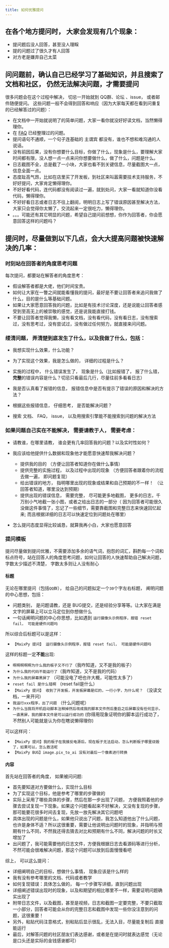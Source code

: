```yaml
---
title: 如何优雅提问
---
```



## 在各个地方提问时， 大家会发现有几个现象：

* 提问题后没人回答，甚至没人理睬
* 提的问题过了很久才有人回答
* 对方老是嫌弃自己太菜


## 问问题前，确认自己已经学习了基础知识，并且搜索了文档和社区， 仍然无法解决问题，才需要提问


很多问题会在这个过程中解决， 切忌一开始就到 QQ群、论坛 、issue， 或者邮件随便提问。
这些问题一般不会得到回答和响应（因为大家每天都在看到问重复的已经解答过的问题）：
* 在文档中一开始就说明了的简单问题，大家一看你就没好好读文档，当然懒得理你。
* 在 [FAQ](./faq.md) 已经整理过的问题。
* 提问语句不通顺，一个句子连基础的 主谓宾 都没有，谁也不想和难沟通的人说话。
* 没有前因后果，没有你想要什么目标，你做了什么，现象是什么，要理解大家时间都有限，没人想一点一点来问你想要做什么，做了什么，问题是什么。
* 日志截图不全，总是截了一小块，大家也看不到关键信息，尽量截图大一点，信息全面一点。
* 态度趾高气昂，比如在店里买了开发板，到社区来叫嚣需要技术支持服务，不好好提问，大家肯定懒得理你。
* 不好好看代码，连代码都没有阅读过一遍，就到处问，大家一看就知道你没看代码，懒得理你。
* 不好好看日志或者日志不往上翻阅，明明日志上写了错误原因甚至解决方法，大家只会觉得你太懒了，交流起来一定很吃力，懒得理你。
* 。。。可能还有其它明显的问题，希望自己提问前想想，你作为回答者，你会愿意回答这样的问题吗？


## 提问时，尽量做到以下几点，会大大提高问题被快速解决的几率：

### 时刻站在回答者的角度思考问题

每次提问，都要站在解答者的角度思考：
* 假设解答者都是大佬，他们时间宝贵。
* 如何让大家在一瞥之间就能看懂我的提问，最好是不要让回答者来追问我做了什么，目的是什么等基础问题。
* 如果让大家愿意回答我的问题，比如是有技术讨论深度，还是说能让回答者感受到至高无上的被崇敬的感觉，还是说我能直接打钱。
* 不要让回答者觉得我懒，没有看文档，没有看代码，没有看日志，没有搜索过，没有思考过，没有尝试过，没有做过任何努力，就直接来问问题。


### 缕清问题， 弄清楚到底发生了什么，以及我做了什么，包括：

* 我想实现什么效果，什么功能？

* 为了实现这个效果，我是怎么做的， 详细的过程是什么？

* 实施的过程中， 什么错误发生了， 现象是什么（比如报错了， 报了什么错，**完整**的错误内容是什么？切忌只看最后几行，尽量往前多看看日志）

* 我是否认真看了报错的信息， 报错信息中是否有提示了错误的原因和解决的方法？

* 根据这些报错信息， 仔细思考， 是否能解决问题？

* 搜索 文档、 FAQ， issue， 以及用搜索引擎能不能搜索到问题的解决方法

### 如果问题自己实在不能解决， 需要请教于人， 需要考虑：

* 请教谁，在哪里请教， 谁会更有几率回答我的问题？以及实时性如何？

* 我应该给他提供什么数据和现象他才能愿意快速帮我解决问题？
  * 提供我的目的 （方便让回答者知道你在做什么事情）
  * 提供完整的实施过程， 以及过程中出现的现象 （方便回答者跟着你的流程去做一遍， 即问题复现）
  * 给出错误的地方， 指明哪里出现的现象或结果和自己预期的不一样！ （让回答者知道，哪里没达到预期）
  * 提供出现的错误信息， 需要完整， 尽可能更多地截图， 更多的日志，千万别小气地截一张小图，或者之给出日志的一部分（ 因为回答者可能很久没做这件事情了，忘记了一些细节，需要靠截图和完整日志来快速回忆起来; 而且根据详细的日志可以快速定位到问题处在哪里）

* 怎么提问态度显得比较诚恳，就算我再小白，大家也愿意回答



### 提问模板


提问尽量做到提问优雅，不需要添加多余的语气词，抱怨的词汇，斟酌每一个词和标点符号，站在回答人的角度思考问题，如何让回答的人快速帮助自己解决问题， 字数太少描述不清楚， 字数太多则让人没有耐心

#### 标题

无论在哪里提问（包括`QQ群`）， 给自己的问题拟定一个`30`个字左右标题， 阐明问题的中心思想，包括：
* 问题类别， 是问题请教，还是 BUG提交，还是经验分享等等。让大家在满是文字的屏幕上可以立马定位到你想做什么
* 一句话阐明问题的中心你思想，比如遇到 `运行摄像头示例程序，报错 reset fail， 可能是硬件问题吗`

所以综合后标题可以是这样：
* `【MaixPy 提问】 运行摄像头示例程序，报错 reset fail， 可能是硬件问题吗`

这样的标题一定**不能**出现:
* `啊啊啊啊啊为什么我的板子又不行了`（我咋知道，又不是我的板子）
* `为什么我的代码不能运行了`（我咋知道，又不是我的代码）
* `为什么我的屏幕黑屏了` （可能没电了吧也许大概，可能性太多了）
* `reset fail 是什么错啊` （reset fail是什么）
* `【MaixPy 提问】 收到了开发板，开发板屏幕是红的，一行小字，为什么呢？` （没读文档，一来开问）
* `我运行xxx程序，出了问题` （什么问题呢）
* `为什么当我将开机启动脚本注释掉然后改成我的脚本文件然后重启之后屏幕没有任何显示，一直黑屏，我的脚本文件是可以运行成功的` (你得用现象证明你的脚本运行成功了，不然别人可能就是认为你在瞎说懒得理你)

可以这样问：
* `【MaixPy 提问】我的板子在我接反电源后，现在板子无法启动，怎么判断板子哪里烧毁了，如果可以，怎么救活呢`
* `【MaixPy BUG】image.pix_to_ai 没有对最后一个像素进行转换`

#### 内容

首先站在回答者的角度， 如果被问问题:
* 首先要知道对方要做什么，实现什么目标
* 为了实现这个目标，他是参考了哪里的步骤做的
* 实际上采用了哪些具体的步骤，然后在那一步出现了问题， 方便我照着他的步骤去尝试复现一下现象。如果这个问题看起来不好解决，又没有复现的步骤，那可能要花很多时间去复现，先放一放先解决其它问题吧
* 具体出现的问题是什么，如果他只说出了问题，我怎么知道他出了什么问题，也许是身体不适？所以这很重要，需要让他说明出问题时的现象，并指明与预期有什么不同，不然我还得去猜去对比和预期有什么不同，解决问题的时长又增加了
* 出问题了，我可能需要他的日志文件，方便我根据日志去看源码等进行分析，不然可能会很难解决问题，那这个问题可以放到后面慢慢看吧

综上， 可以这么提问：

* 详细阐明自己的目标，想做什么事情， 现象应该是什么样的
* 我有没有参考哪里的文档、代码或者教学
* 如何复现错误：具体怎么做的， 每一个步骤写详细，直到问题出现
* 详细阐述错误出现时的现象，以及和期望的相比哪里不一样，需要证明问题确实出现了
* 附带日志文件，以及截图，甚至是视频，日志和截图一定要完整，不要只截取一小部分，回答者可能会从你的完整日志和截图中发现一些你没注意到的问题，这很重要！
* 另外，粘贴代码注意格式，别粘贴后显示很乱，无法入目，尽量能复制后 直接能运行
* 最后，对解答问题的社区朋友们表达感谢，或者是在提问时就表达感觉（无论是口头还是实际的金钱感谢都可）
